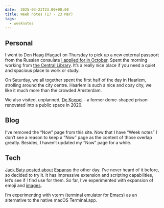 ```yaml
---
date:  2025-03-23T23:00+00:00
title: Week notes (17 - 23 Mar)
tags:
  - weeknotes
---
```


## Personal

I went to Den Haag (Hague) on Thursday to pick up a new external passport from the Russian consulate [I applied for in October](/blog/2024/10/half-day-off-in-den-haag/).
Spent the morning working from [the Central Library](https://osm.org/go/0E4DAtlmV?node=2718101139).
It’s a really nice place if you need a quiet and spacious place to work or study.

On Saturday, we all together spent the first half of the day in Haarlem, strolling around the city centre.
Haarlem is such a nice and cosy city, we like it much more than the crowded Amsterdam.

We also visited, unplanned, [De Koepel](https://dekoepel.com/over-de-koepel-haarlem/) - a former dome-shaped prison renovated into a public space in 2020.

## Blog

I’ve removed the “Now” page from this site.
Now that I have “Week notes” I don’t see a reason to keep a “Now” page as the content of those overlap greatly.
Besides, I haven’t updated my “Now” page for a while.

## Tech

[Jack Baty posted about](https://baty.net/posts/2025/03/espanso-again) [Espanso](https://espanso.org) the other day.
I’ve never heard of it before, so decided to try it.
It has impressive extension and scripting capabilities, let’s see if I find use for them.
So far, I’ve experimented with expansion of emoji and [images](https://espanso.org/docs/matches/basics/#image-matches).

I’m experimenting with [vterm](https://github.com/akermu/emacs-libvterm) (terminal emulator for Emacs) as an alternative to the native macOS Terminal.app.
